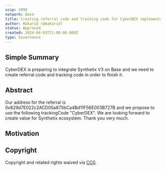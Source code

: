 ```yaml
---
sccp: 2098
network: Base
title: Creating referral code and tracking code for CyberDEX implementator
author: Makarid (@makarid)
status: Approved
created: 2024-04-03T21:00:00.000Z
type: Governance
---
```


## Simple Summary

CyberDEX is preparing to integrate Synthetix V3 on Base and we need to create referral code and tracking code in order to finish it.

## Abstract

Our address for the referral is 0x829d7E022c2ACD05a875bCa4Bd11F56E003B727B and we propose to use the following trackingCode "CyberDEX". 
We are looking forward to create value for Synthetix ecosystem. Thank you very much.

## Motivation

## Copyright

Copyright and related rights waived via [CC0](https://creativecommons.org/publicdomain/zero/1.0/).
